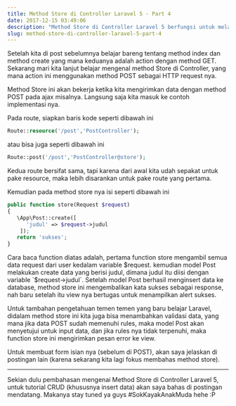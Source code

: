 ```yaml
---
title: Method Store di Controller Laravel 5 - Part 4
date: 2017-12-15 03:49:06
description: "Method Store di Controller Laravel 5 berfungsi untuk melakukan aktivitas insert / create data ke dalam database. Bagaimana cara mengimplementasikannya? Disini kita akan belajar bareng."
slug: method-store-di-controller-laravel-5-part-4
---
```


Setelah kita di post sebelumnya belajar bareng tentang method index dan method create yang mana keduanya adalah action dengan method GET. Sekarang mari kita lanjut belajar mengenal method Store di Controller, yang mana action ini menggunakan method POST sebagai HTTP request nya.

Method Store ini akan bekerja ketika kita mengirimkan data dengan method POST pada ajax misalnya. Langsung saja kita masuk ke contoh implementasi nya.

Pada route, siapkan baris kode seperti dibawah ini

```php
Route::resource('/post','PostController');
```

atau bisa juga seperti dibawah ini

```php
Route::post('/post','PostController@store');
```

Kedua route bersifat sama, tapi karena dari awal kita udah sepakat untuk pake resource, maka lebih disarankan untuk pake route yang pertama.

Kemudian pada method store nya isi seperti dibawah ini

```php
public function store(Request $request)
{
   \App\Post::create([
      'judul' => $request->judul
    ]);
   return 'sukses';
}
```

Cara baca function diatas adalah, pertama function store mengambil semua data request dari user kedalam variable $request. kemudian model Post melakukan create data yang berisi judul, dimana judul itu diisi dengan variable `$request->judul`. Setelah model Post berhasil menginsert data ke database, method store ini mengembalikan kata sukses sebagai response, nah baru setelah itu view nya bertugas untuk menampilkan alert sukses.

Untuk tambahan pengetahuan temen temen yang baru belajar Laravel, didalam method store ini kita juga bisa menambahkan validasi data, yang mana jika data POST sudah memenuhi rules, maka model Post akan menyetujui untuk input data, dan jika rules nya tidak terpenuhi, maka function store ini mengirimkan pesan error ke view.

Untuk membuat form isian nya (sebelum di POST), akan saya jelaskan di postingan lain (karena sekarang kita lagi fokus membahas method store).

<hr/>

Sekian dulu pembahasan mengenai Method Store di Controller Laravel 5, untuk tutorial CRUD (khususnya insert data) akan saya bahas di postingan mendatang. Makanya stay tuned ya guys #SokKayakAnakMuda hehe :P
